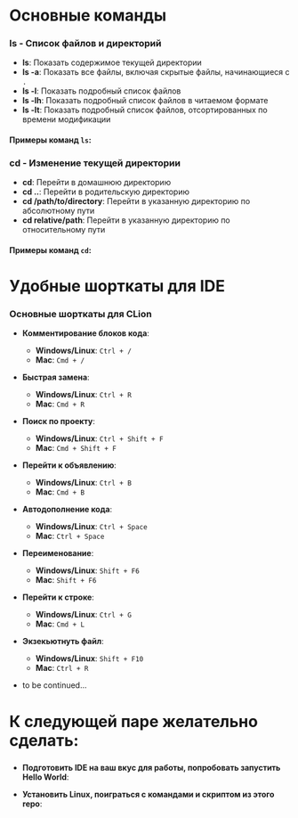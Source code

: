 # Основные команды

### ls - Список файлов и директорий
- **ls**: Показать содержимое текущей директории
- **ls -a**: Показать все файлы, включая скрытые файлы, начинающиеся с `.`
- **ls -l**: Показать подробный список файлов
- **ls -lh**: Показать подробный список файлов в читаемом формате
- **ls -lt**: Показать подробный список файлов, отсортированных по времени модификации

#### Примеры команд `ls`:


### cd - Изменение текущей директории
- **cd**: Перейти в домашнюю директорию
- **cd ..**: Перейти в родительскую директорию
- **cd /path/to/directory**: Перейти в указанную директорию по абсолютному пути
- **cd relative/path**: Перейти в указанную директорию по относительному пути

#### Примеры команд `cd`:


# Удобные шорткаты для IDE

### Основные шорткаты для CLion
- **Комментирование блоков кода**:
  - **Windows/Linux**: `Ctrl + /`
  - **Mac**: `Cmd + /`

- **Быстрая замена**:
  - **Windows/Linux**: `Ctrl + R`
  - **Mac**: `Cmd + R`

- **Поиск по проекту**:
  - **Windows/Linux**: `Ctrl + Shift + F`
  - **Mac**: `Cmd + Shift + F`

- **Перейти к объявлению**:
  - **Windows/Linux**: `Ctrl + B`
  - **Mac**: `Cmd + B`

- **Автодополнение кода**:
  - **Windows/Linux**: `Ctrl + Space`
  - **Mac**: `Ctrl + Space`

- **Переименование**:
  - **Windows/Linux**: `Shift + F6`
  - **Mac**: `Shift + F6`

- **Перейти к строке**:
  - **Windows/Linux**: `Ctrl + G`
  - **Mac**: `Cmd + L`

- **Экзекьютнуть файл**:
  - **Windows/Linux**: `Shift + F10`
  - **Mac**: `Ctrl + R`

- to be continued...

# К следующей паре желательно сделать:
### 
- **Подготовить IDE на ваш вкус для работы, попробовать запустить Hello World**:

- **Установить Linux, поиграться с командами и скриптом из этого repo**:

